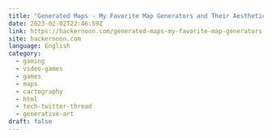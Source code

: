 ```yaml
---
title: "Generated Maps - My Favorite Map Generators and Their Aesthetics"
date: 2023-02-02T22:46:59Z
link: https://hackernoon.com/generated-maps-my-favorite-map-generators-and-their-aesthetics?source=rss&utm_medium=RSS&utm_source=news.12bit.vn
site: hackernoon.com
language: English
category:
  - gaming
  - video-games
  - games
  - maps
  - cartography
  - html
  - tech-twitter-thread
  - generative-art
draft: false
---
```

